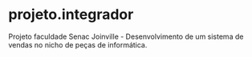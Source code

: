 # projeto.integrador
Projeto faculdade Senac Joinville - Desenvolvimento de um sistema de vendas no nicho de peças de informática.
